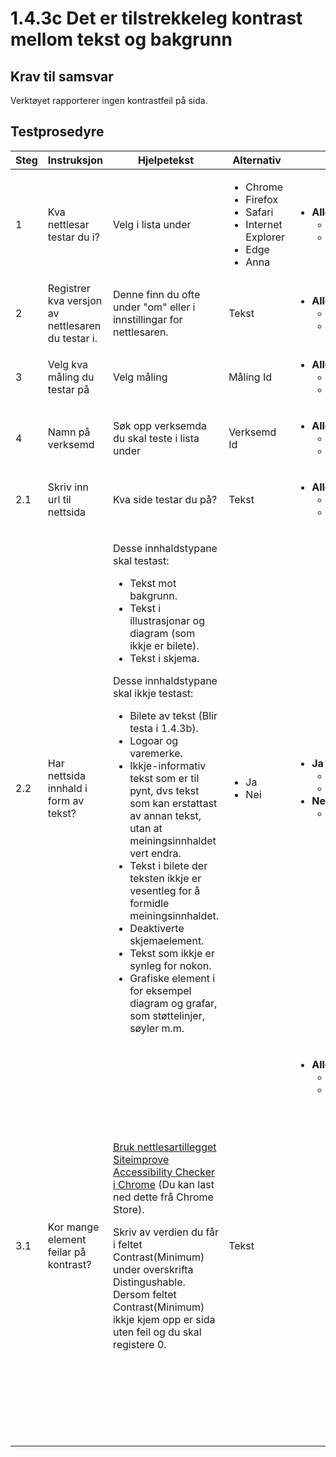 # 1.4.3c Det er tilstrekkeleg kontrast mellom tekst og bakgrunn
## Krav til samsvar
Verktøyet rapporterer ingen kontrastfeil på sida.

## Testprosedyre

<table class="table table-bordered">
                <thead>
                    <tr>
                        <th scope="col">Steg</th>
                        <th scope="col">Instruksjon</th>
                        <th scope="col">Hjelpetekst</th>
                        <th scope="col">Alternativ</th>
                        <th scope="col">Ruting</th>
                        <th scope="col">Kilde</th>
                </tr></thead>
                <tbody>
                    <tr><td>1</td><td>Kva nettlesar testar du i?</td><td>Velg i lista under</td><td><ul><li>Chrome</li><li>Firefox</li><li>Safari</li><li>Internet Explorer</li><li>Edge</li><li>Anna</li></ul></td><td><ul><li><strong>Alle</strong> : <ul><li>Type: gaaTil</li><li>Steg: 2</li></ul></li></ul></td><td></td></tr><tr><td>2</td><td>Registrer kva versjon av nettlesaren du testar i.</td><td>Denne finn du ofte under "om" eller i innstillingar for nettlesaren.</td><td>Tekst</td><td><ul><li><strong>Alle</strong> : <ul><li>Type: gaaTil</li><li>Steg: 3</li></ul></li></ul></td><td></td></tr><tr><td>3</td><td>Velg kva måling du testar på</td><td>Velg måling</td><td>Måling Id</td><td><ul><li><strong>Alle</strong> : <ul><li>Type: gaaTil</li><li>Steg: 4</li></ul></li></ul></td><td></td></tr><tr><td>4</td><td>Namn på verksemd</td><td>Søk opp verksemda du skal teste i lista under</td><td>Verksemd Id</td><td><ul><li><strong>Alle</strong> : <ul><li>Type: gaaTil</li><li>Steg: 2.1</li></ul></li></ul></td><td></td></tr><tr><td>2.1</td><td>Skriv inn url til nettsida</td><td>Kva side testar du på?</td><td>Tekst</td><td><ul><li><strong>Alle</strong> : <ul><li>Type: gaaTil</li><li>Steg: 2.2</li></ul></li></ul></td><td></td></tr><tr><td>2.2</td><td>Har nettsida innhald i form av tekst?</td><td><p>Desse innhaldstypane skal testast:</p><ul><li>Tekst mot bakgrunn.</li><li>Tekst i illustrasjonar og diagram (som ikkje er bilete).</li><li>Tekst i skjema.</li></ul><p>Desse innhaldstypane skal ikkje testast:<!--#p--></p><ul><li>Bilete av tekst (Blir testa i 1.4.3b).</li><li>Logoar og varemerke.</li><li>Ikkje-informativ tekst som er til pynt, dvs tekst som kan erstattast av annan tekst, utan at meiningsinnhaldet vert endra.</li><li>Tekst i bilete der teksten ikkje er vesentleg for å formidle meiningsinnhaldet.</li><li>Deaktiverte skjemaelement.</li><li>Tekst som ikkje er synleg for nokon.</li><li>Grafiske element i for eksempel diagram og grafar, som støttelinjer, søyler m.m.</li></ul></td><td><ul><li>Ja</li><li>Nei</li></ul></td><td><ul><li><strong>Ja</strong> : <ul><li>Type: gaaTil</li><li>Steg: 3.1</li></ul></li><li><strong>Nei</strong> : <ul><li>Type: ikkjeForekomst</li></ul></li></ul></td><td></td></tr><tr><td>3.1</td><td>Kor mange element feilar på kontrast?</td><td><p><a class="aUnderLine" target="_blank" href="https://chrome.google.com/webstore/detail/siteimprove-accessibility/efcfolpjihicnikpmhnmphjhhpiclljc">Bruk nettlesartillegget Siteimprove Accessibility Checker i Chrome</a> (Du kan last ned dette frå Chrome Store).</p> <p>Skriv av verdien du får i feltet Contrast(Minimum) under overskrifta Distingushable. Dersom feltet Contrast(Minimum) ikkje kjem opp er sida uten feil og du skal registere 0.</p></td><td>Tekst</td><td><ul><li><strong>Alle</strong> : <ul><li>type: regler</li><li>Regler:<ul><li>1<ul><li> sjekk : 3.1 </li><li> type : mellom </li><li> verdi : 0 </li><li> verdi2 : 0 </li><li>handling:<ul><li>Type : avslutt </li><li>Fasit : Ja </li><li>Utfall : Testside er utan kontrastfeil. </li></ul></li></ul></li><li>2<ul><li> sjekk : 3.1 </li><li> type : mellom </li><li> verdi : 1 </li><li> verdi2 : 2000000 </li><li>handling:<ul><li>Type : avslutt </li><li>Fasit : Nei </li><li>Utfall : Testside har kontrastfeil. </li></ul></li></ul></li></ul></li></ul></li></ul></td><td>G18, G145, F83</td></tr></tbody></table>
